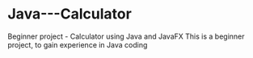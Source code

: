 # Java---Calculator
Beginner project - Calculator using Java and JavaFX
This is a beginner project, to gain experience in Java coding
